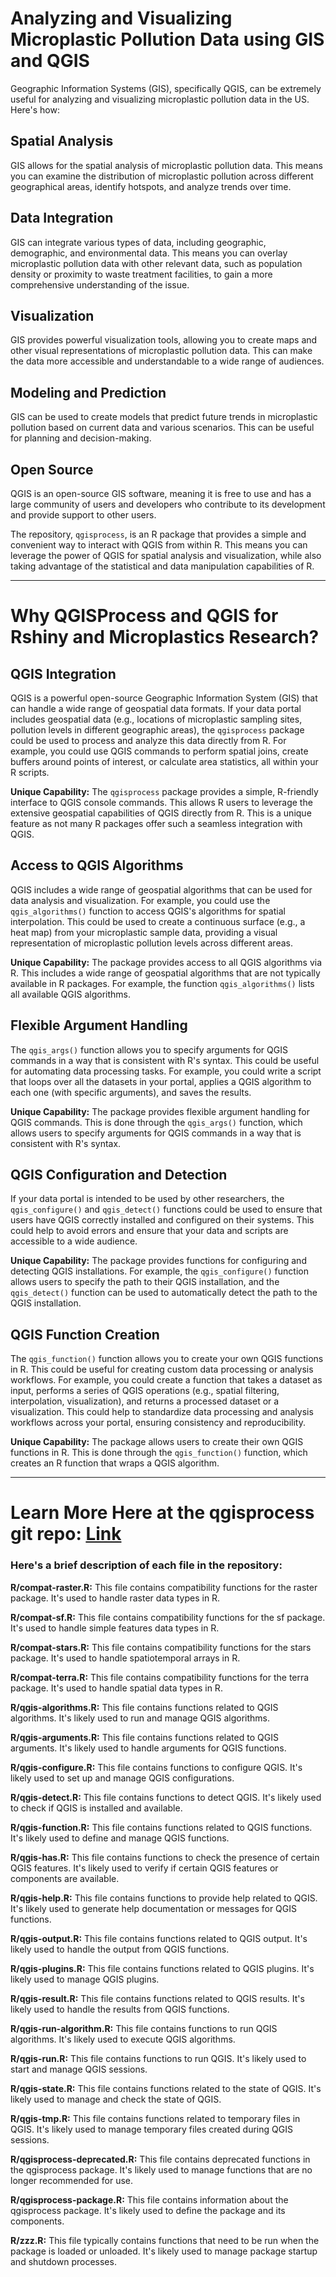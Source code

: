# Analyzing and Visualizing Microplastic Pollution Data using GIS and QGIS

Geographic Information Systems (GIS), specifically QGIS, can be extremely useful for analyzing and visualizing microplastic pollution data in the US. Here's how:

## Spatial Analysis
GIS allows for the spatial analysis of microplastic pollution data. This means you can examine the distribution of microplastic pollution across different geographical areas, identify hotspots, and analyze trends over time.

## Data Integration
GIS can integrate various types of data, including geographic, demographic, and environmental data. This means you can overlay microplastic pollution data with other relevant data, such as population density or proximity to waste treatment facilities, to gain a more comprehensive understanding of the issue.

## Visualization
GIS provides powerful visualization tools, allowing you to create maps and other visual representations of microplastic pollution data. This can make the data more accessible and understandable to a wide range of audiences.

## Modeling and Prediction
GIS can be used to create models that predict future trends in microplastic pollution based on current data and various scenarios. This can be useful for planning and decision-making.

## Open Source
QGIS is an open-source GIS software, meaning it is free to use and has a large community of users and developers who contribute to its development and provide support to other users.

The repository, `qgisprocess`, is an R package that provides a simple and convenient way to interact with QGIS from within R. This means you can leverage the power of QGIS for spatial analysis and visualization, while also taking advantage of the statistical and data manipulation capabilities of R.


---

# Why QGISProcess and QGIS for Rshiny and Microplastics Research?

## QGIS Integration
QGIS is a powerful open-source Geographic Information System (GIS) that can handle a wide range of geospatial data formats. If your data portal includes geospatial data (e.g., locations of microplastic sampling sites, pollution levels in different geographic areas), the `qgisprocess` package could be used to process and analyze this data directly from R. For example, you could use QGIS commands to perform spatial joins, create buffers around points of interest, or calculate area statistics, all within your R scripts.

**Unique Capability:** The `qgisprocess` package provides a simple, R-friendly interface to QGIS console commands. This allows R users to leverage the extensive geospatial capabilities of QGIS directly from R. This is a unique feature as not many R packages offer such a seamless integration with QGIS.

## Access to QGIS Algorithms
QGIS includes a wide range of geospatial algorithms that can be used for data analysis and visualization. For example, you could use the `qgis_algorithms()` function to access QGIS's algorithms for spatial interpolation. This could be used to create a continuous surface (e.g., a heat map) from your microplastic sample data, providing a visual representation of microplastic pollution levels across different areas.

**Unique Capability:** The package provides access to all QGIS algorithms via R. This includes a wide range of geospatial algorithms that are not typically available in R packages. For example, the function `qgis_algorithms()` lists all available QGIS algorithms.

## Flexible Argument Handling
The `qgis_args()` function allows you to specify arguments for QGIS commands in a way that is consistent with R's syntax. This could be useful for automating data processing tasks. For example, you could write a script that loops over all the datasets in your portal, applies a QGIS algorithm to each one (with specific arguments), and saves the results.

**Unique Capability:** The package provides flexible argument handling for QGIS commands. This is done through the `qgis_args()` function, which allows users to specify arguments for QGIS commands in a way that is consistent with R's syntax.

## QGIS Configuration and Detection
If your data portal is intended to be used by other researchers, the `qgis_configure()` and `qgis_detect()` functions could be used to ensure that users have QGIS correctly installed and configured on their systems. This could help to avoid errors and ensure that your data and scripts are accessible to a wide audience.

**Unique Capability:** The package provides functions for configuring and detecting QGIS installations. For example, the `qgis_configure()` function allows users to specify the path to their QGIS installation, and the `qgis_detect()` function can be used to automatically detect the path to the QGIS installation.

## QGIS Function Creation
The `qgis_function()` function allows you to create your own QGIS functions in R. This could be useful for creating custom data processing or analysis workflows. For example, you could create a function that takes a dataset as input, performs a series of QGIS operations (e.g., spatial filtering, interpolation, visualization), and returns a processed dataset or a visualization. This could help to standardize data processing and analysis workflows across your portal, ensuring consistency and reproducibility.

**Unique Capability:** The package allows users to create their own QGIS functions in R. This is done through the `qgis_function()` function, which creates an R function that wraps a QGIS algorithm.


---


# Learn More Here at the qgisprocess git repo: [Link](https://github.com/r-spatial/qgisprocess)

### Here's a brief description of each file in the repository:

**R/compat-raster.R:** This file contains compatibility functions for the raster package. It's used to handle raster data types in R.

**R/compat-sf.R:** This file contains compatibility functions for the sf package. It's used to handle simple features data types in R.

**R/compat-stars.R:** This file contains compatibility functions for the stars package. It's used to handle spatiotemporal arrays in R.

**R/compat-terra.R:** This file contains compatibility functions for the terra package. It's used to handle spatial data types in R.

**R/qgis-algorithms.R:** This file contains functions related to QGIS algorithms. It's likely used to run and manage QGIS algorithms.

**R/qgis-arguments.R:** This file contains functions related to QGIS arguments. It's likely used to handle arguments for QGIS functions.

**R/qgis-configure.R:** This file contains functions to configure QGIS. It's likely used to set up and manage QGIS configurations.

**R/qgis-detect.R:** This file contains functions to detect QGIS. It's likely used to check if QGIS is installed and available.

**R/qgis-function.R:** This file contains functions related to QGIS functions. It's likely used to define and manage QGIS functions.

**R/qgis-has.R:** This file contains functions to check the presence of certain QGIS features. It's likely used to verify if certain QGIS features or components are available.

**R/qgis-help.R:** This file contains functions to provide help related to QGIS. It's likely used to generate help documentation or messages for QGIS functions.

**R/qgis-output.R:** This file contains functions related to QGIS output. It's likely used to handle the output from QGIS functions.

**R/qgis-plugins.R:** This file contains functions related to QGIS plugins. It's likely used to manage QGIS plugins.

**R/qgis-result.R:** This file contains functions related to QGIS results. It's likely used to handle the results from QGIS functions.

**R/qgis-run-algorithm.R:** This file contains functions to run QGIS algorithms. It's likely used to execute QGIS algorithms.

**R/qgis-run.R:** This file contains functions to run QGIS. It's likely used to start and manage QGIS sessions.

**R/qgis-state.R:** This file contains functions related to the state of QGIS. It's likely used to manage and check the state of QGIS.

**R/qgis-tmp.R:** This file contains functions related to temporary files in QGIS. It's likely used to manage temporary files created during QGIS sessions.

**R/qgisprocess-deprecated.R:** This file contains deprecated functions in the qgisprocess package. It's likely used to manage functions that are no longer recommended for use.

**R/qgisprocess-package.R:** This file contains information about the qgisprocess package. It's likely used to define the package and its components.

**R/zzz.R:** This file typically contains functions that need to be run when the package is loaded or unloaded. It's likely used to manage package startup and shutdown processes.
